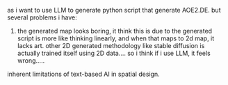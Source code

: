 as i want to use LLM to generate python script that generate AOE2.DE. but several problems i have: 
1. the generated map looks boring, it think this is due to the generated script is more like thinking linearly, and when that maps to 2d map, it lacks art. other 2D generated methodology like stable diffusion is actually trained itself using 2D data.... so i think if i use LLM, it feels wrong.....


inherent limitations of text-based AI in spatial design.
